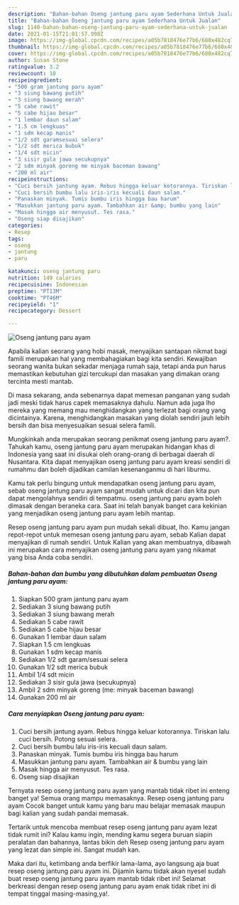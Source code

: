 ```yaml
---
description: "Bahan-bahan Oseng jantung paru ayam Sederhana Untuk Jualan"
title: "Bahan-bahan Oseng jantung paru ayam Sederhana Untuk Jualan"
slug: 1140-bahan-bahan-oseng-jantung-paru-ayam-sederhana-untuk-jualan
date: 2021-01-15T21:01:57.998Z
image: https://img-global.cpcdn.com/recipes/a05b7818476e77b6/680x482cq70/oseng-jantung-paru-ayam-foto-resep-utama.jpg
thumbnail: https://img-global.cpcdn.com/recipes/a05b7818476e77b6/680x482cq70/oseng-jantung-paru-ayam-foto-resep-utama.jpg
cover: https://img-global.cpcdn.com/recipes/a05b7818476e77b6/680x482cq70/oseng-jantung-paru-ayam-foto-resep-utama.jpg
author: Susan Stone
ratingvalue: 3.2
reviewcount: 10
recipeingredient:
- "500 gram jantung paru ayam"
- "3 siung bawang putih"
- "3 siung bawang merah"
- "5 cabe rawit"
- "5 cabe hijau besar"
- "1 lembar daun salam"
- "1.5 cm lengkuas"
- "1 sdm kecap manis"
- "1/2 sdt garamsesuai selera"
- "1/2 sdt merica bubuk"
- "1/4 sdt micin"
- "3 sisir gula jawa secukupnya"
- "2 sdm minyak goreng me minyak baceman bawang"
- "200 ml air"
recipeinstructions:
- "Cuci bersih jantung ayam. Rebus hingga keluar kotorannya. Tiriskan lalu cuci bersih. Potong sesuai selera."
- "Cuci bersih bumbu lalu iris-iris kecuali daun salam."
- "Panaskan minyak. Tumis bumbu iris hingga bau harum"
- "Masukkan jantung paru ayam. Tambahkan air &amp; bumbu yang lain"
- "Masak hingga air menyusut. Tes rasa."
- "Oseng siap disajikan"
categories:
- Resep
tags:
- oseng
- jantung
- paru

katakunci: oseng jantung paru 
nutrition: 149 calories
recipecuisine: Indonesian
preptime: "PT13M"
cooktime: "PT46M"
recipeyield: "1"
recipecategory: Dessert

---
```



![Oseng jantung paru ayam](https://img-global.cpcdn.com/recipes/a05b7818476e77b6/680x482cq70/oseng-jantung-paru-ayam-foto-resep-utama.jpg)

Apabila kalian seorang yang hobi masak, menyajikan santapan nikmat bagi famili merupakan hal yang membahagiakan bagi kita sendiri. Kewajiban seorang  wanita bukan sekadar menjaga rumah saja, tetapi anda pun harus memastikan kebutuhan gizi tercukupi dan masakan yang dimakan orang tercinta mesti mantab.

Di masa  sekarang, anda sebenarnya dapat memesan panganan yang sudah jadi meski tidak harus capek memasaknya dahulu. Namun ada juga lho mereka yang memang mau menghidangkan yang terlezat bagi orang yang dicintainya. Karena, menghidangkan masakan yang diolah sendiri jauh lebih bersih dan bisa menyesuaikan sesuai selera famili. 



Mungkinkah anda merupakan seorang penikmat oseng jantung paru ayam?. Tahukah kamu, oseng jantung paru ayam merupakan hidangan khas di Indonesia yang saat ini disukai oleh orang-orang di berbagai daerah di Nusantara. Kita dapat menyajikan oseng jantung paru ayam kreasi sendiri di rumahmu dan boleh dijadikan camilan kesenanganmu di hari liburmu.

Kamu tak perlu bingung untuk mendapatkan oseng jantung paru ayam, sebab oseng jantung paru ayam sangat mudah untuk dicari dan kita pun dapat mengolahnya sendiri di tempatmu. oseng jantung paru ayam boleh dimasak dengan beraneka cara. Saat ini telah banyak banget cara kekinian yang menjadikan oseng jantung paru ayam lebih mantap.

Resep oseng jantung paru ayam pun mudah sekali dibuat, lho. Kamu jangan repot-repot untuk memesan oseng jantung paru ayam, sebab Kalian dapat menyajikan di rumah sendiri. Untuk Kalian yang akan membuatnya, dibawah ini merupakan cara menyajikan oseng jantung paru ayam yang nikamat yang bisa Anda coba sendiri.

<!--inarticleads1-->

##### Bahan-bahan dan bumbu yang dibutuhkan dalam pembuatan Oseng jantung paru ayam:

1. Siapkan 500 gram jantung paru ayam
1. Sediakan 3 siung bawang putih
1. Sediakan 3 siung bawang merah
1. Sediakan 5 cabe rawit
1. Sediakan 5 cabe hijau besar
1. Gunakan 1 lembar daun salam
1. Siapkan 1.5 cm lengkuas
1. Gunakan 1 sdm kecap manis
1. Sediakan 1/2 sdt garam/sesuai selera
1. Gunakan 1/2 sdt merica bubuk
1. Ambil 1/4 sdt micin
1. Sediakan 3 sisir gula jawa (secukupnya)
1. Ambil 2 sdm minyak goreng (me: minyak baceman bawang)
1. Gunakan 200 ml air




<!--inarticleads2-->

##### Cara menyiapkan Oseng jantung paru ayam:

1. Cuci bersih jantung ayam. Rebus hingga keluar kotorannya. Tiriskan lalu cuci bersih. Potong sesuai selera.
1. Cuci bersih bumbu lalu iris-iris kecuali daun salam.
1. Panaskan minyak. Tumis bumbu iris hingga bau harum
1. Masukkan jantung paru ayam. Tambahkan air &amp; bumbu yang lain
1. Masak hingga air menyusut. Tes rasa.
1. Oseng siap disajikan




Ternyata resep oseng jantung paru ayam yang mantab tidak ribet ini enteng banget ya! Semua orang mampu memasaknya. Resep oseng jantung paru ayam Cocok banget untuk kamu yang baru mau belajar memasak maupun bagi kalian yang sudah pandai memasak.

Tertarik untuk mencoba membuat resep oseng jantung paru ayam lezat tidak rumit ini? Kalau kamu ingin, mending kamu segera buruan siapin peralatan dan bahannya, lantas bikin deh Resep oseng jantung paru ayam yang lezat dan simple ini. Sangat mudah kan. 

Maka dari itu, ketimbang anda berfikir lama-lama, ayo langsung aja buat resep oseng jantung paru ayam ini. Dijamin kamu tiidak akan nyesel sudah buat resep oseng jantung paru ayam mantab tidak ribet ini! Selamat berkreasi dengan resep oseng jantung paru ayam enak tidak ribet ini di tempat tinggal masing-masing,ya!.

